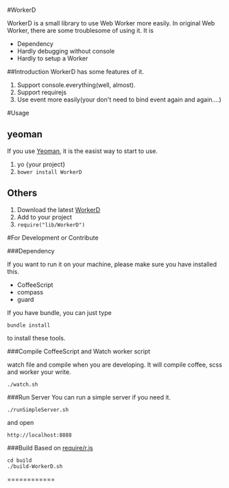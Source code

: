 #WorkerD

WorkerD is a small library to use Web Worker more easily. In original Web Worker,
there are some troublesome of using it. It is

* Dependency
* Hardly debugging without console
* Hardly to setup a Worker

##Introduction
WorkerD has some features of it.

1. Support console.everything(well, almost).
2. Support requirejs
3. Use event more easily(your don't need to bind event again and again....)

#Usage

## yeoman
If you use [Yeoman](http://yeoman.io/), it is the easist way to start to use.

1. yo {your project}
2. ```bower install WorkerD```

## Others

1. Download the latest [WorkerD](https://raw.github.com/blackbing/WorkerD/master/dist/WorkerD.js)
2. Add to your project
3. ```require("lib/WorkerD")```

#For Development or Contribute

###Dependency

If you want to run it on your machine, please make sure you have installed this.

* CoffeeScript
* compass
* guard

If you have bundle, you can just type

    bundle install

to install these tools.

###Compile CoffeeScript and Watch worker script

watch file and compile when you are developing. It will compile coffee, scss and
worker your write.

    ./watch.sh

###Run Server
You can run a simple server if you need it.

    ./runSimpleServer.sh

and open

    http://localhost:8888

###Build
Based on [require/r.js](http://requirejs.org/docs/optimization.html)

    cd build
    ./build-WorkerD.sh
============
